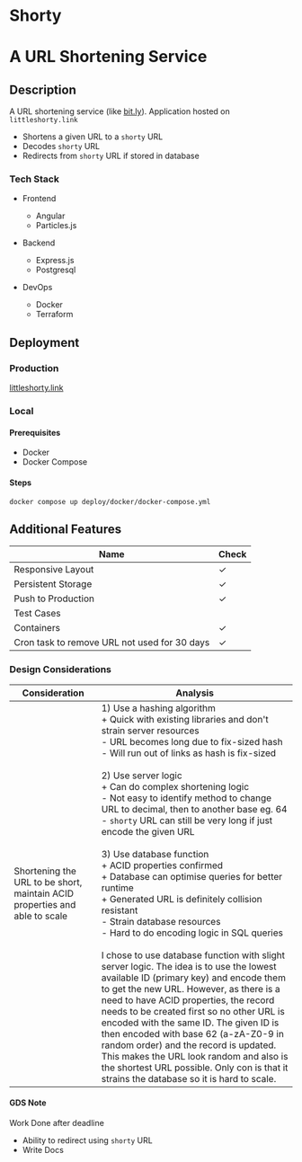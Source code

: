 # Shorty

# A URL Shortening Service

## Description
A URL shortening service (like [bit.ly](https://bit.ly)). Application hosted on `littleshorty.link`
- Shortens a given URL to a `shorty` URL
- Decodes `shorty` URL
- Redirects from `shorty` URL if stored in database

### Tech Stack
- Frontend
  - Angular
  - Particles.js

- Backend
  - Express.js
  - Postgresql

- DevOps
  - Docker
  - Terraform

## Deployment

### Production
[littleshorty.link](http://littleshorty.link)

### Local

#### Prerequisites
- Docker
- Docker Compose

#### Steps
```
docker compose up deploy/docker/docker-compose.yml
```

## Additional Features

| Name                                          | Check     |
| --------------------------------------------- | --------- |
| Responsive Layout                             |  &check;  |
| Persistent Storage                            |  &check;  |
| Push to Production                            |  &check;  |
| Test Cases                                    |           |
| Containers                                    |  &check;  |
| Cron task to remove URL not used for 30 days  |  &check;  |

### Design Considerations

| Consideration                                                               | Analysis       |
| --------------------------------------------------------------------------- | -------------- |
| Shortening the URL to be short, maintain ACID properties and able to scale  | 1) Use a hashing algorithm <br> + Quick with existing libraries and don't strain server resources <br> - URL becomes long due to fix-sized hash <br> - Will run out of links as hash is fix-sized <br> <br> 2) Use server logic <br> + Can do complex shortening logic <br> - Not easy to identify method to change URL to decimal, then to another base eg. 64 <br> - `shorty` URL can still be very long if just encode the given URL <br> <br> 3) Use database function <br> + ACID properties confirmed <br> + Database can optimise queries for better runtime <br> + Generated URL is definitely collision resistant <br> - Strain database resources <br> - Hard to do encoding logic in SQL queries <br> <br> I chose to use database function with slight server logic. The idea is to use the lowest available ID (primary key) and encode them to get the new URL. However, as there is a need to have ACID properties, the record needs to be created first so no other URL is encoded with the same ID. The given ID is then encoded with base 62 (a-zA-Z0-9 in random order) and the record is updated. This makes the URL look random and also is the shortest URL possible. Only con is that it strains the database so it is hard to scale. |

#### GDS Note

Work Done after deadline

- Ability to redirect using `shorty` URL
- Write Docs
